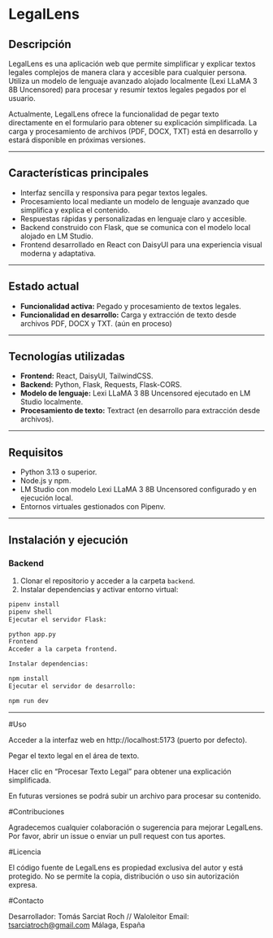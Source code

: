# LegalLens

## Descripción

LegalLens es una aplicación web que permite simplificar y explicar textos legales complejos de manera clara y accesible para cualquier persona. Utiliza un modelo de lenguaje avanzado alojado localmente (Lexi LLaMA 3 8B Uncensored) para procesar y resumir textos legales pegados por el usuario.

Actualmente, LegalLens ofrece la funcionalidad de pegar texto directamente en el formulario para obtener su explicación simplificada. La carga y procesamiento de archivos (PDF, DOCX, TXT) está en desarrollo y estará disponible en próximas versiones.

---

## Características principales

- Interfaz sencilla y responsiva para pegar textos legales.
- Procesamiento local mediante un modelo de lenguaje avanzado que simplifica y explica el contenido.
- Respuestas rápidas y personalizadas en lenguaje claro y accesible.
- Backend construido con Flask, que se comunica con el modelo local alojado en LM Studio.
- Frontend desarrollado en React con DaisyUI para una experiencia visual moderna y adaptativa.

---

## Estado actual

- **Funcionalidad activa:** Pegado y procesamiento de textos legales.
- **Funcionalidad en desarrollo:** Carga y extracción de texto desde archivos PDF, DOCX y TXT. (aún en proceso)

---

## Tecnologías utilizadas

- **Frontend:** React, DaisyUI, TailwindCSS.
- **Backend:** Python, Flask, Requests, Flask-CORS.
- **Modelo de lenguaje:** Lexi LLaMA 3 8B Uncensored ejecutado en LM Studio localmente.
- **Procesamiento de texto:** Textract (en desarrollo para extracción desde archivos).

---

## Requisitos

- Python 3.13 o superior.
- Node.js y npm.
- LM Studio con modelo Lexi LLaMA 3 8B Uncensored configurado y en ejecución local.
- Entornos virtuales gestionados con Pipenv.

---

## Instalación y ejecución

### Backend

1. Clonar el repositorio y acceder a la carpeta `backend`.
2. Instalar dependencias y activar entorno virtual:

```bash
pipenv install
pipenv shell
Ejecutar el servidor Flask:

python app.py
Frontend
Acceder a la carpeta frontend.

Instalar dependencias:

npm install
Ejecutar el servidor de desarrollo:

npm run dev

```
---

#Uso

Acceder a la interfaz web en http://localhost:5173 (puerto por defecto).

Pegar el texto legal en el área de texto.

Hacer clic en “Procesar Texto Legal” para obtener una explicación simplificada.

En futuras versiones se podrá subir un archivo para procesar su contenido.


#Contribuciones

Agradecemos cualquier colaboración o sugerencia para mejorar LegalLens.
Por favor, abrir un issue o enviar un pull request con tus aportes.


#Licencia

El código fuente de LegalLens es propiedad exclusiva del autor y está protegido.
No se permite la copia, distribución o uso sin autorización expresa.


#Contacto

Desarrollador: Tomás Sarciat Roch // Waloleitor
Email: tsarciatroch@gmail.com
Málaga, España
